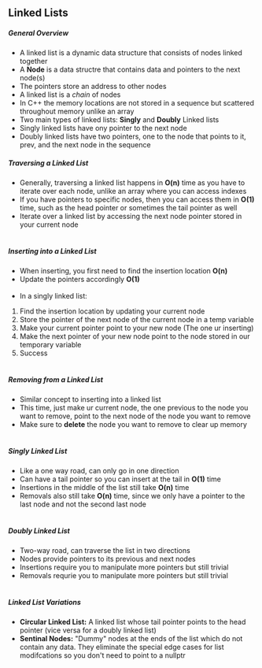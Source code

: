 ## Linked Lists
##### General Overview
- A linked list is a dynamic data structure that consists of nodes linked together <br>
- A **Node** is a data structre that contains data and pointers to the next node(s) <br>
- The pointers store an address to other nodes <br>
- A linked list is a *chain* of nodes <br>
- In C++ the memory locations are not stored in a sequence but scattered throughout memory unlike an array <br>
- Two main types of linked lists: **Singly** and **Doubly** Linked lists <br>
- Singly linked lists have ony pointer to the next node <br>
- Doubly linked lists have two pointers, one to the node that points to it, prev, and the next node in the sequence <br>

##### Traversing a Linked List
- Generally, traversing a linked list happens in **O(n)** time as you have to iterate over each node, unlike an array where you can access indexes <br>
- If you have pointers to specific nodes, then you can access them in **O(1)** time, such as the head pointer or sometimes the tail pointer as well <br>
- Iterate over a linked list by accessing the next node pointer stored in your current node <br><br>

##### Inserting into a Linked List
- When inserting, you first need to find the insertion location **O(n)** <br>
- Update the pointers accordingly **O(1)** <br><br>
- In a singly linked list:
1. Find the insertion location by updating your current node
2. Store the pointer of the next node of the current node in a temp variable
3. Make your current pointer point to your new node (The one ur inserting)
4. Make the next pointer of your new node point to the node stored in our temporary variable
5. Success <br><br>

##### Removing from a Linked List
- Similar concept to inserting into a linked list <br>
- This time, just make ur current node, the one previous to the node you want to remove, point to the next node of the node you want to remove <br>
- Make sure to **delete** the node you want to remove to clear up memory <br><br>

##### Singly Linked List
- Like a one way road, can only go in one direction <br>
- Can have a tail pointer so you can insert at the tail in **O(1)** time <br>
- Insertions in the middle of the list still take **O(n)** time <br>
- Removals also still take **O(n)** time, since we only have a pointer to the last node and not the second last node <br><br>

##### Doubly Linked List
- Two-way road, can traverse the list in two directions <br>
- Nodes provide pointers to its previous and next nodes <br>
- Insertions require you to manipulate more pointers but still trivial <br>
- Removals requrie you to manipulate more pointers but still trivial <br><br>

##### Linked List Variations
- **Circular Linked List:** A linked list whose tail pointer points to the head pointer (vice versa for a doubly linked list) <br>
- **Sentinal Nodes:** "Dummy" nodes at the ends of the list which do not contain any data. They eliminate the special edge cases for list modifcations so you don't need to point to a nullptr <br><br>
